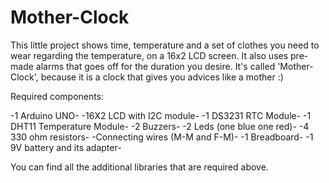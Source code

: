 # Mother-Clock

This little project shows time, temperature and a set of clothes you need to wear regarding the temperature, on a 16x2 LCD screen.
It also uses pre-made alarms that goes off for the duration you desire.
It's called 'Mother-Clock', because it is a clock that gives you advices like a mother :)

Required components: 

-1 Arduino UNO-
-16X2 LCD with I2C module-
-1	DS3231 RTC Module-
-1 DHT11 Temperature Module-
-2	Buzzers-
-2 Leds (one blue one red)-
-4	330 ohm resistors-
-Connecting wires (M-M and F-M)-
-1	Breadboard-
-1 9V battery and its adapter-

You can find all the additional libraries that are required above.
